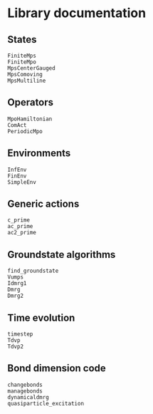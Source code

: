 # Library documentation

## States
```@docs
FiniteMps
FiniteMpo
MpsCenterGauged
MpsComoving
MpsMultiline
```

## Operators
```@docs
MpoHamiltonian
ComAct
PeriodicMpo
```

## Environments
```@docs
InfEnv
FinEnv
SimpleEnv
```

## Generic actions
```@docs
c_prime
ac_prime
ac2_prime
```

## Groundstate algorithms
```@docs
find_groundstate
Vumps
Idmrg1
Dmrg
Dmrg2
```

## Time evolution
```@docs
timestep
Tdvp
Tdvp2
```

## Bond dimension code
```@docs
changebonds
managebonds
dynamicaldmrg
quasiparticle_excitation
```
